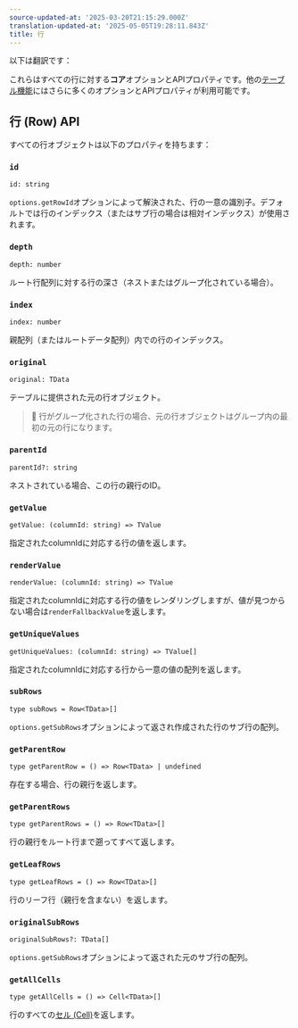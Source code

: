 ```yaml
---
source-updated-at: '2025-03-20T21:15:29.000Z'
translation-updated-at: '2025-05-05T19:28:11.843Z'
title: 行
---
```

以下は翻訳です：

これらはすべての行に対する**コア**オプションとAPIプロパティです。他の[テーブル機能](../guide/features)にはさらに多くのオプションとAPIプロパティが利用可能です。

## 行 (Row) API

すべての行オブジェクトは以下のプロパティを持ちます：

### `id`

```tsx
id: string
```

`options.getRowId`オプションによって解決された、行の一意の識別子。デフォルトでは行のインデックス（またはサブ行の場合は相対インデックス）が使用されます。

### `depth`

```tsx
depth: number
```

ルート行配列に対する行の深さ（ネストまたはグループ化されている場合）。

### `index`

```tsx
index: number
```

親配列（またはルートデータ配列）内での行のインデックス。

### `original`

```tsx
original: TData
```

テーブルに提供された元の行オブジェクト。

> 🧠 行がグループ化された行の場合、元の行オブジェクトはグループ内の最初の元の行になります。

### `parentId`

```tsx
parentId?: string
```

ネストされている場合、この行の親行のID。

### `getValue`

```tsx
getValue: (columnId: string) => TValue
```

指定されたcolumnIdに対応する行の値を返します。

### `renderValue`

```tsx
renderValue: (columnId: string) => TValue
```

指定されたcolumnIdに対応する行の値をレンダリングしますが、値が見つからない場合は`renderFallbackValue`を返します。

### `getUniqueValues`

```tsx
getUniqueValues: (columnId: string) => TValue[]
```

指定されたcolumnIdに対応する行から一意の値の配列を返します。

### `subRows`

```tsx
type subRows = Row<TData>[]
```

`options.getSubRows`オプションによって返され作成された行のサブ行の配列。

### `getParentRow`

```tsx
type getParentRow = () => Row<TData> | undefined
```

存在する場合、行の親行を返します。

### `getParentRows`

```tsx
type getParentRows = () => Row<TData>[]
```

行の親行をルート行まで遡ってすべて返します。

### `getLeafRows`

```tsx
type getLeafRows = () => Row<TData>[]
```

行のリーフ行（親行を含まない）を返します。

### `originalSubRows`

```tsx
originalSubRows?: TData[]
```

`options.getSubRows`オプションによって返された元のサブ行の配列。

### `getAllCells`

```tsx
type getAllCells = () => Cell<TData>[]
```

行のすべての[セル (Cell)](../api/core/cell)を返します。
